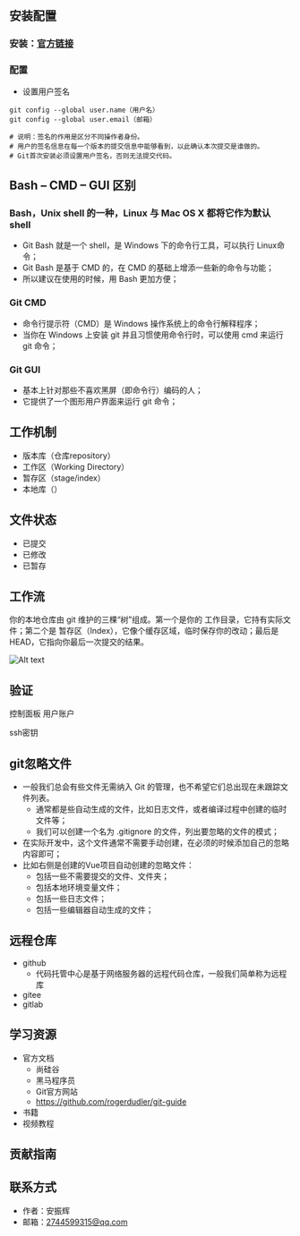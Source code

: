 ## 安装配置

### 安装：[官方链接](https://git-scm.com/)

### 配置

- 设置用户签名

```shell
git config --global user.name（用户名）
git config --global user.email（邮箱）

# 说明：签名的作用是区分不同操作者身份。
# 用户的签名信息在每一个版本的提交信息中能够看到，以此确认本次提交是谁做的。
# Git首次安装必须设置用户签名，否则无法提交代码。
```

## Bash – CMD – GUI 区别

### Bash，Unix shell 的一种，Linux 与 Mac OS X 都将它作为默认 shell

- Git Bash 就是一个 shell，是 Windows 下的命令行工具，可以执行 Linux命令；
- Git Bash 是基于 CMD 的，在 CMD 的基础上增添一些新的命令与功能；
- 所以建议在使用的时候，用 Bash 更加方便；

### Git CMD

- 命令行提示符（CMD）是 Windows 操作系统上的命令行解释程序；
- 当你在 Windows 上安装 git 并且习惯使用命令行时，可以使用 cmd 来运行 git 命令；

### Git GUI

- 基本上针对那些不喜欢黑屏（即命令行）编码的人；
- 它提供了一个图形用户界面来运行 git 命令；

## 工作机制

- 版本库（仓库repository）
- 工作区（Working Directory）
- 暂存区（stage/index）
- 本地库（）

## 文件状态

- 已提交
- 已修改
- 已暂存

## 工作流

你的本地仓库由 git 维护的三棵“树”组成。第一个是你的 工作目录，它持有实际文件；第二个是 暂存区（Index），它像个缓存区域，临时保存你的改动；最后是 HEAD，它指向你最后一次提交的结果。

![Alt text](trees.png)

## 验证

控制面板   用户账户

ssh密钥

## git忽略文件

- 一般我们总会有些文件无需纳入 Git 的管理，也不希望它们总出现在未跟踪文件列表。
  - 通常都是些自动生成的文件，比如日志文件，或者编译过程中创建的临时文件等；
  - 我们可以创建一个名为 .gitignore 的文件，列出要忽略的文件的模式；
- 在实际开发中，这个文件通常不需要手动创建，在必须的时候添加自己的忽略内容即可；
- 比如右侧是创建的Vue项目自动创建的忽略文件：
  - 包括一些不需要提交的文件、文件夹；
  - 包括本地环境变量文件；
  - 包括一些日志文件；
  - 包括一些编辑器自动生成的文件；

## 远程仓库

- github
  - 代码托管中心是基于网络服务器的远程代码仓库，一般我们简单称为远程库
- gitee
- gitlab

## 学习资源

- 官方文档
  - 尚硅谷
  - 黑马程序员
  - Git官方网站
  - <https://github.com/rogerdudler/git-guide>
- 书籍
- 视频教程

## 贡献指南

## 联系方式

- 作者：安振辉
- 邮箱：<2744599315@qq.com>
